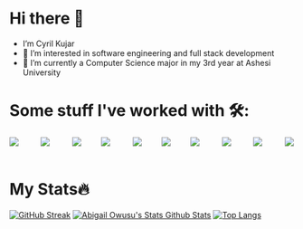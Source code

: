 # Hi there 👋


- I’m Cyril Kujar
- 👀 I’m interested in software engineering and full stack development 
- 🌱 I’m currently a Computer Science major in my 3rd year at Ashesi University 



# Some stuff I've worked with 🛠️:
<img src="https://skillicons.dev/icons?i=html"/>&nbsp;&nbsp;&nbsp;&nbsp;&nbsp;&nbsp;&nbsp;&nbsp;&nbsp;
<img src="https://skillicons.dev/icons?i=css"/>&nbsp;&nbsp;&nbsp;&nbsp;&nbsp;&nbsp;&nbsp;&nbsp;&nbsp;
<img src="https://skillicons.dev/icons?i=js"/>&nbsp;&nbsp;&nbsp;&nbsp;&nbsp;&nbsp;&nbsp;&nbsp;
<img src="https://skillicons.dev/icons?i=bootstrap"/>&nbsp;&nbsp;&nbsp;&nbsp;&nbsp;&nbsp;&nbsp;&nbsp;&nbsp;
<img src="https://skillicons.dev/icons?i=python"/>&nbsp;&nbsp;&nbsp;&nbsp;&nbsp;&nbsp;&nbsp;&nbsp;
<img src="https://skillicons.dev/icons?i=java"/>&nbsp;&nbsp;&nbsp;&nbsp;&nbsp;&nbsp;&nbsp;&nbsp;
<img src="https://skillicons.dev/icons?i=php"/>&nbsp;&nbsp;&nbsp;&nbsp;&nbsp;&nbsp;&nbsp;&nbsp;&nbsp;
<img src="https://skillicons.dev/icons?i=cpp"/>&nbsp;&nbsp;&nbsp;&nbsp;&nbsp;&nbsp;&nbsp;&nbsp;&nbsp;
<img src="https://skillicons.dev/icons?i=mysql"/>&nbsp;&nbsp;&nbsp;&nbsp;&nbsp;&nbsp;&nbsp;&nbsp;&nbsp;
<img src="https://skillicons.dev/icons?i=flutter"/>&nbsp;&nbsp;&nbsp;&nbsp;&nbsp;&nbsp;&nbsp;&nbsp;&nbsp;
<!-- <img src="https://skillicons.dev/icons?i=git"/>&nbsp;&nbsp;&nbsp;&nbsp;&nbsp;&nbsp;&nbsp;&nbsp;&nbsp; -->



# 

# My Stats🔥 
[![GitHub Streak](https://github-readme-streak-stats.herokuapp.com/?user=cyrilk7&theme=algolia)](https://git.io/streak-stats)
[![Abigail Owusu's Stats Github Stats](https://github-readme-stats.vercel.app/api?username=cyrilk7&show_icons=true&theme=algolia)](https://github.com/Abigail-Owusu/github-readme-stats)
[![Top Langs](https://github-readme-stats.vercel.app/api/top-langs/?username=Abigail-Owusu&layout=compact&theme=algolia)](https://github.com/Abigail-Owusu/github-readme-stats)


